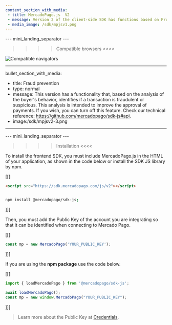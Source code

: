 ```yaml
---
content_section_with_media: 
 - title: MercadoPago.js  V2
 - message: Version 2 of the client-side SDK has functions based on Promises. In addition, it has a renewed interface for developers and handles errors more efficiently.
 - media_image: /sdk/mpjsv1.png
---
```


--- mini_landing_separator ---

>>>> Compatible browsers <<<<

![Compatible navigators](sdk/mp-jsv2.png)

---
bullet_section_with_media: 
 - title: Fraud prevention
 - type: normal
 - message: This version has a functionality that, based on the analysis of the buyer's behavior, identifies if a transaction is fraudulent or suspicious. This analysis is intended to improve the approval of payments. If you wish, you can turn off this feature. Check our technical reference: https://github.com/mercadopago/sdk-js#api.
 - image:/sdk/mpjsv2-3.png
---


--- mini_landing_separator ---

>>>> Installation <<<<

To install the frontend SDK, you must include MercadoPago.js in the HTML of your application, as shown in the code below or install the SDK JS library by npm.

[[[
```html
<script src="https://sdk.mercadopago.com/js/v2"></script>

```
```bash

npm install @mercadopago/sdk-js;

```
]]]

Then, you must add the Public Key of the account you are integrating so that it can be identified when connecting to Mercado Pago. 

[[[
```javascript
const mp = new MercadoPago('YOUR_PUBLIC_KEY');
```
]]]

If you are using the **npm package** use the code below.

[[[
```javascript
import { loadMercadoPago } from '@mercadopago/sdk-js';

await loadMercadoPago();
const mp = new window.MercadoPago("YOUR_PUBLIC_KEY");

```
]]]

>
>Learn more about the Public Key at [Credentials](/developers/en/docs/credentials).
>





